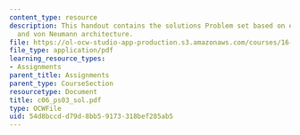 ```yaml
---
content_type: resource
description: This handout contains the solutions Problem set based on excess-16 representation
  and von Neumann architecture.
file: https://ol-ocw-studio-app-production.s3.amazonaws.com/courses/16-01-unified-engineering-i-ii-iii-iv-fall-2005-spring-2006/54d8bccdd79d8bb59173318bef285ab5_c06_ps03_sol.pdf
file_type: application/pdf
learning_resource_types:
- Assignments
parent_title: Assignments
parent_type: CourseSection
resourcetype: Document
title: c06_ps03_sol.pdf
type: OCWFile
uid: 54d8bccd-d79d-8bb5-9173-318bef285ab5
---
```

